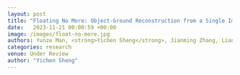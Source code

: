 ```yaml
---
layout: post
title: "Floating No More: Object-Ground Reconstruction from a Single Image"
date:   2023-11-21 00:00:59 +00:00
image: /images/float-no-more.jpg
authors: Yunze Man, <strong>Yichen Sheng</strong>, Jianming Zhang, Liangyan Gui, Yu-Xiong Wang 
categories: research
venue: Under Review 
author: "Yichen Sheng"
---
```



